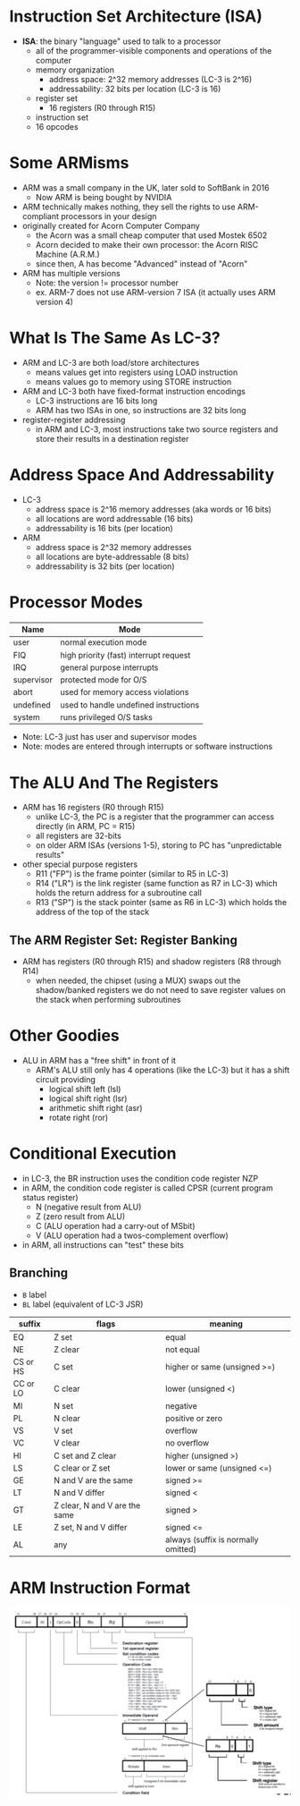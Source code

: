 # Instruction Set Architecture (ISA)
- **ISA**: the binary "language" used to talk to a processor
    - all of the programmer-visible components and operations of the computer
    - memory organization
        - address space: 2^32 memory addresses (LC-3 is 2^16)
        - addressability: 32 bits per location (LC-3 is 16)
    - register set
        - 16 registers (R0 through R15)
    - instruction set
    - 16 opcodes

# Some ARMisms
- ARM was a small company in the UK, later sold to SoftBank in 2016
    - Now ARM is being bought by NVIDIA
- ARM technically makes nothing, they sell the rights to use ARM-compliant processors in your design
- originally created for Acorn Computer Company
    - the Acorn was a small cheap computer that used Mostek 6502
    - Acorn decided to make their own processor: the Acorn RISC Machine (A.R.M.)
    - since then, A has become "Advanced" instead of "Acorn"
- ARM has multiple versions
    - Note: the version != processor number
    - ex. ARM-7 does not use ARM-version 7 ISA (it actually uses ARM version 4)

# What Is The Same As LC-3?
- ARM and LC-3 are both load/store architectures
    - means values get into registers using LOAD instruction
    - means values go to memory using STORE instruction
- ARM and LC-3 both have fixed-format instruction encodings
    - LC-3 instructions are 16 bits long
    - ARM has two ISAs in one, so instructions are 32 bits long
- register-register addressing
    - in ARM and LC-3, most instructions take two source registers and store their results in a destination register

# Address Space And Addressability
- LC-3
    - address space is 2^16 memory addresses (aka words or 16 bits)
    - all locations are word addressable (16 bits)
    - addressability is 16 bits (per location)
- ARM
    - address space is 2^32 memory addresses
    - all locations are byte-addressable (8 bits)
    - addressability is 32 bits (per location)

# Processor Modes
| Name       | Mode                                   |
| ---------- | -------------------------------------- |
| user       | normal execution mode                  |
| FIQ        | high priority (fast) interrupt request |
| IRQ        | general purpose interrupts             |
| supervisor | protected mode for O/S                 |
| abort      | used for memory access violations      |
| undefined  | used to handle undefined instructions  |
| system     | runs privileged O/S tasks              |

- Note: LC-3 just has user and supervisor modes
- Note: modes are entered through interrupts or software instructions

# The ALU And The Registers
- ARM has 16 registers (R0 through R15)
    - unlike LC-3, the PC is a register that the programmer can access directly (in ARM, PC = R15)
    - all registers are 32-bits
    - on older ARM ISAs (versions 1-5), storing to PC has "unpredictable results"
- other special purpose registers
    - R11 ("FP") is the frame pointer (similar to R5 in LC-3)
    - R14 ("LR") is the link register (same function as R7 in LC-3) which holds the return address for a subroutine call
    - R13 ("SP") is the stack pointer (same as R6 in LC-3) which holds the address of the top of the stack

## The ARM Register Set: Register Banking
- ARM has registers (R0 through R15) and shadow registers (R8 through R14)
    - when needed, the chipset (using a MUX) swaps out the shadow/banked registers we do not need to save register values on the stack when performing subroutines

# Other Goodies
- ALU in ARM has a "free shift" in front of it
    - ARM's ALU still only has 4 operations (like the LC-3) but it has a shift circuit providing
        - logical shift left (lsl)
        - logical shift right (lsr)
        - arithmetic shift right (asr)
        - rotate right (ror)

# Conditional Execution
- in LC-3, the BR instruction uses the condition code register NZP
- in ARM, the condition code register is called CPSR (current program status register)
    - N (negative result from ALU)
    - Z (zero result from ALU)
    - C (ALU operation had a carry-out of MSbit)
    - V (ALU operation had a twos-complement overflow)
- in ARM, all instructions can "test" these bits

## Branching
- `B` label
- `BL` label (equivalent of LC-3 JSR)

| suffix   | flags                         | meaning                             |
| -------- | ----------------------------- | ----------------------------------- |
| EQ       | Z set                         | equal                               |
| NE       | Z clear                       | not equal                           |
| CS or HS | C set                         | higher or same (unsigned >=)        |
| CC or LO | C clear                       | lower (unsigned <)                  |
| MI       | N set                         | negative                            |
| PL       | N clear                       | positive or zero                    |
| VS       | V set                         | overflow                            |
| VC       | V clear                       | no overflow                         |
| HI       | C set and Z clear             | higher (unsigned >)                 |
| LS       | C clear or Z set              | lower or same (unsigned <=)         |
| GE       | N and V are the same          | signed >=                           |
| LT       | N and V differ                | signed <                            |
| GT       | Z clear, N and V are the same | signed >                            |
| LE       | Z set, N and V differ         | signed <=                           |
| AL       | any                           | always (suffix is normally omitted) |

# ARM Instruction Format
<img src="img/l25-arm-instruction-format.png" alt="arm-instruction-format">